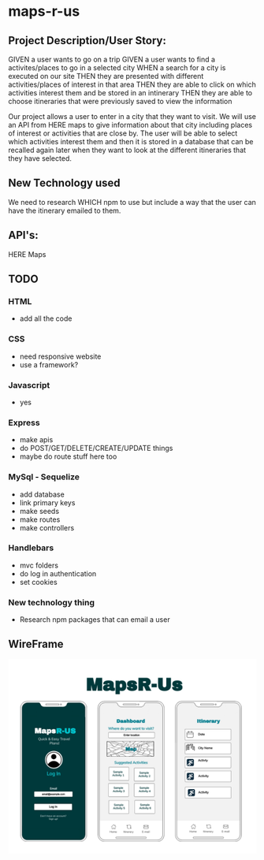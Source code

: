 # maps-r-us

## Project Description/User Story: 

GIVEN a user wants to go on a trip
GIVEN a user wants to find a activites/places to go in a selected city
WHEN a search for a city is executed on our site
THEN they are presented with different activities/places of interest in that area
THEN they are able to click on which activities interest them and be stored in an intinerary
THEN they are able to choose itineraries that were previously saved to view the information

Our project  allows a user to enter in a city that they want to visit.  We will use an API from HERE maps to give information about that city including places of interest or activities that are close by.  The user will be able to select which activities interest them and then it is stored in a database that can be recalled again later when they want to look at the different itineraries that they have selected.  

## New Technology used
We need to research WHICH npm to use but include a way that the user can have the itinerary emailed to them.

## API's:
   HERE Maps

## TODO

### HTML
- add all the code

### CSS
- need responsive website
- use a framework?

### Javascript
- yes

### Express
- make apis
- do POST/GET/DELETE/CREATE/UPDATE things
- maybe do route stuff here too

### MySql - Sequelize
- add database
- link primary keys
- make seeds
- make routes
- make controllers

### Handlebars
- mvc folders
- do log in authentication
- set cookies


### New technology thing
- Research npm packages that can email a user

## WireFrame
![MapsRUs](./develop/assets/images/wireframe.jpg)   